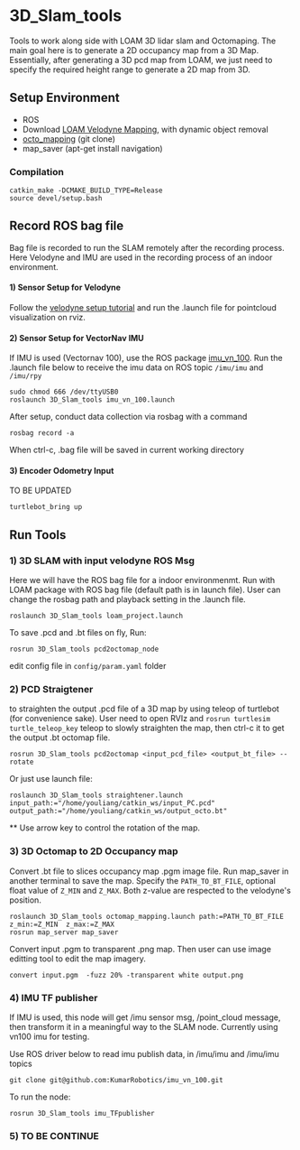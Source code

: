 # 3D_Slam_tools
Tools to work along side with LOAM 3D lidar slam and Octomaping. The main goal here is to generate a 2D occupancy map from a 3D Map. Essentially, after generating a 3D pcd map from LOAM, we just need to specify the required height range to generate a 2D map from 3D. 

## Setup Environment
- ROS
- Download [LOAM Velodyne Mapping](https://github.com/yutingkevinlai/velodyne_slam), with dynamic object removal
- [octo_mapping](https://github.com/OctoMap/octomap_mapping) (git clone)
- map_saver  (apt-get install navigation)

### Compilation
```
catkin_make -DCMAKE_BUILD_TYPE=Release
source devel/setup.bash
````

## Record ROS bag file
Bag file is recorded to run the SLAM remotely after the recording process. Here Velodyne and IMU are used in the recording process of an indoor environment.

#### 1) Sensor Setup for Velodyne
Follow the [velodyne setup tutorial](http://wiki.ros.org/velodyne/Tutorials/Getting%20Started%20with%20the%20Velodyne%20VLP16) and run the .launch file for pointcloud visualization on rviz. 


#### 2) Sensor Setup for VectorNav IMU
If IMU is used (Vectornav 100), use the ROS package [imu_vn_100](https://github.com/KumarRobotics/imu_vn_100). Run the .launch file below to receive the imu data on ROS topic `/imu/imu` and `/imu/rpy`

```
sudo chmod 666 /dev/ttyUSB0
roslaunch 3D_Slam_tools imu_vn_100.launch
````

After setup, conduct data collection via rosbag with a command

```
rosbag record -a
````

When ctrl-c, .bag file will be saved in current working directory


#### 3) Encoder Odometry Input

TO BE UPDATED 

```
turtlebot_bring up
````


## Run Tools

### 1) 3D SLAM with input velodyne ROS Msg
Here we will have the ROS bag file for a indoor environmenmt. Run with LOAM package with ROS bag file (default path is in launch file). User can change the rosbag path and playback setting in the .launch file.
```
roslaunch 3D_Slam_tools loam_project.launch
````
To save .pcd and .bt files on fly, Run:
```
rosrun 3D_Slam_tools pcd2octomap_node
````

edit config file in `config/param.yaml` folder


### 2) PCD Straigtener
to straighten the output .pcd file of a 3D map by using teleop of turtlebot (for convenience sake). User need to open RVIz and `rosrun turtlesim turtle_teleop_key` teleop to slowly straighten the map, then ctrl-c it to get the output .bt octomap file.

```
rosrun 3D_Slam_tools pcd2octomap <input_pcd_file> <output_bt_file> --rotate
````

Or just use launch file:

```
roslaunch 3D_Slam_tools straightener.launch input_path:="/home/youliang/catkin_ws/input_PC.pcd" output_path:="/home/youliang/catkin_ws/output_octo.bt"
````

** Use arrow key to control the rotation of the map.


### 3) 3D Octomap to 2D Occupancy map
Convert .bt file to slices occupancy map .pgm image file. Run map_saver in another terminal to save the map. Specify the `PATH_TO_BT_FILE`, optional float value of `Z_MIN` and `Z_MAX`. Both z-value are respected to the velodyne's position.

```
roslaunch 3D_Slam_tools octomap_mapping.launch path:=PATH_TO_BT_FILE z_min:=Z_MIN  z_max:=Z_MAX
rosrun map_server map_saver
````

Convert input .pgm to transparent .png map. Then user can use image editting tool to edit the map imagery.

```
convert input.pgm  -fuzz 20% -transparent white output.png
````

### 4) IMU TF publisher
If IMU is used, this node will get /imu sensor msg, /point_cloud message, then transform it in a meaningful way to the SLAM node. Currently using vn100 imu for testing.

Use ROS driver below to read imu publish data, in /imu/imu and /imu/imu topics

```
git clone git@github.com:KumarRobotics/imu_vn_100.git
````

To run the node:
```
rosrun 3D_Slam_tools imu_TFpublisher
````


### 5) TO BE CONTINUE
